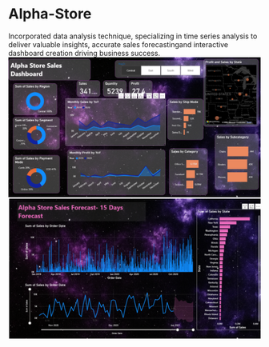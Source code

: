 # Alpha-Store
Incorporated data analysis technique, specializing in time series analysis to deliver valuable insights, accurate sales forecastingand interactive dashboard creation driving business success.
![Dashboard Screenshot](https://github.com/richa-1003/Alpha-Store/blob/main/Alpha%20Store%20Dashboard.png)
![Dashboard Screenshot](https://github.com/richa-1003/Alpha-Store/blob/main/15%20days%20Forecasting.png)
